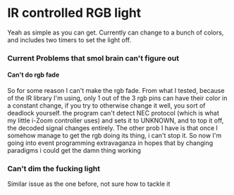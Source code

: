 # IR controlled RGB light

Yeah as simple as you can get. Currently can change to a bunch of colors, and includes two timers to set the light off.

### Current Problems that smol brain can't figure out

#### Can't do rgb fade

So for some reason I can't make the rgb fade. From what I tested, because of the IR library I'm using, only 1 out of the 3 rgb pins can have their color in a constant change, if you try to otherwise change it well, you sort of deadlock yourself. the program can't detect NEC protocol (which is what my little i-Zoom controller uses) and sets it to UNKNOWN, and to top it off, the decoded signal changes entirely. The other prob I have is that once I somehow manage to get the rgb doing its thing, i can't stop it. So now I'm going into event programming extravaganza in hopes that by changing paradigms i could get the damn thing working

### Can't dim the fucking light

Similar issue as the one before, not sure how to tackle it